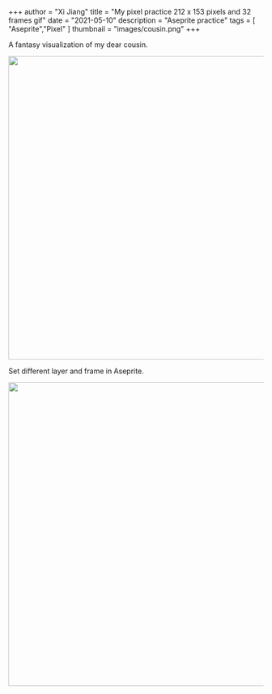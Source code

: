 +++ 
author = "Xi Jiang"
title = "My pixel practice 212 x 153 pixels and 32 frames gif"
date = "2021-05-10"
description = "Aseprite practice"
tags = [
    "Aseprite","Pixel"
]
thumbnail = "images/cousin.png"
+++

A fantasy visualization of my dear cousin.

<img src="../../../images/cousin.gif" width="600" />

Set different layer and frame in Aseprite.

<img src="../../../images/asepriteUI.png" width="600" />